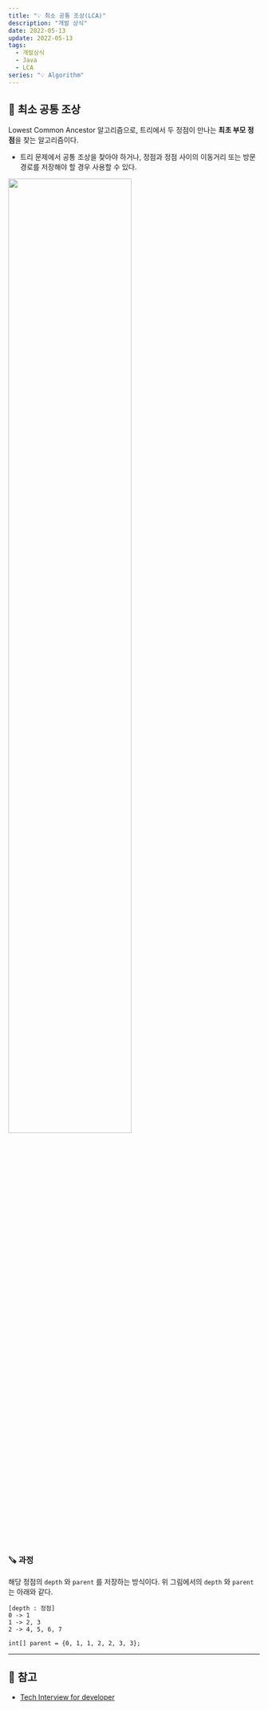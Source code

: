 ```yaml
---
title: "💡 최소 공통 조상(LCA)"
description: "개발 상식"
date: 2022-05-13
update: 2022-05-13
tags:
  - 개발상식
  - Java
  - LCA
series: "💡 Algorithm"
---
```


## 🧷 최소 공통 조상
Lowest Common Ancestor 알고리즘으로, 트리에서 두 정점이 만나는 **최초 부모 정점**을 찾는 알고리즘이다.
- 트리 문제에서 공통 조상을 찾아야 하거나, 정점과 정점 사이의 이동거리 또는 방문경로를 저장해야 할 경우 사용할 수 있다.

<img src="https://media.geeksforgeeks.org/wp-content/cdn-uploads/lca.png" width="70%">

### 🪚 과정
해당 정점의 `depth` 와 `parent` 를 저장하는 방식이다. 위 그림에서의 `depth` 와 `parent` 는 아래와 같다.

```
[depth : 정점]
0 -> 1
1 -> 2, 3
2 -> 4, 5, 6, 7

int[] parent = {0, 1, 1, 2, 2, 3, 3};
```

---

## 📕 참고
- [Tech Interview for developer](https://gyoogle.dev/blog)